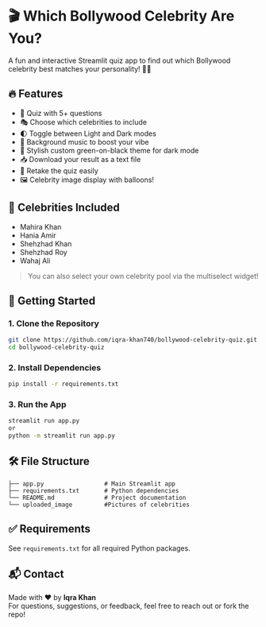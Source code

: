 # 🎬 Which Bollywood Celebrity Are You?

A fun and interactive Streamlit quiz app to find out which Bollywood celebrity best matches your personality! 🕺💃

## 🔥 Features

- 🌈 Quiz with 5+ questions
- 🎭 Choose which celebrities to include
- 🌓 Toggle between Light and Dark modes
- 🎵 Background music to boost your vibe
- 🎨 Stylish custom green-on-black theme for dark mode
- 📥 Download your result as a text file
- 🔄 Retake the quiz easily
- 🖼️ Celebrity image display with balloons!

## 📸 Celebrities Included

- Mahira Khan
- Hania Amir
- Shehzhad Khan
- Shehzhad Roy
- Wahaj Ali

> You can also select your own celebrity pool via the multiselect widget!

## 🚀 Getting Started

### 1. Clone the Repository

```bash
git clone https://github.com/iqra-khan740/bollywood-celebrity-quiz.git
cd bollywood-celebrity-quiz
```

### 2. Install Dependencies

```bash
pip install -r requirements.txt
```

### 3. Run the App

```bash
streamlit run app.py
or
python -m streamlit run app.py
```

## 🛠️ File Structure

```
├── app.py                 # Main Streamlit app
├── requirements.txt       # Python dependencies
└── README.md              # Project documentation
└── uploaded_image         #Pictures of celebrities

```

## ✅ Requirements

See `requirements.txt` for all required Python packages.

## 📬 Contact

Made with ❤️ by **Iqra Khan**  
For questions, suggestions, or feedback, feel free to reach out or fork the repo!
